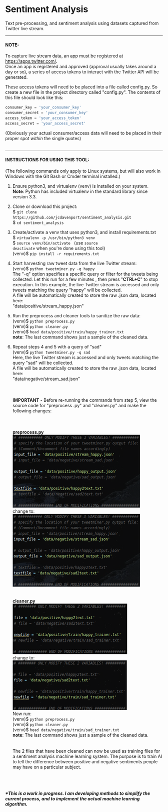 # Sentiment Analysis
Text pre-processing, and sentiment analysis using datasets captured from Twitter live stream.

---

#### NOTE:  
To capture live stream data, an app must be registered at https://apps.twitter.com/.  
Once an app is registered and approved (approval usually takes around a day or so), a series of access tokens to
 interact with the Twitter API will be generated.  
 
 These access tokens will need to be placed into a file called config.py.  So create a new file in the project
  directory called "config.py".  The contents of this file should look like this:  
  ```python
consumer_key = 'your_consumer_key'
consumer_secret = 'your_consumer_key'
access_token = 'your_access_token'
access_secret = 'your_access_secret'
```
(Obviously your actual consumer/access data will need to be placed in their proper spot *within* the single quotes)  
<br>  

---  
#### INSTRUCTIONS FOR USING THIS TOOL:  
(The following commands only apply to Linux systems, but will also work in Windows with the Git Bash or Cmder terminal
 installed.)
 1. Ensure python3, and virtualenv (venv) is installed on your system.  
 **Note**: Python has included virtualenv in the standard library since version 3.3.  
 
 2. Clone or download this project:  
$ <code>git clone ht<k>tps</k>://github.com/jcdavenport/sentiment_analysis.git</code>   
$ <code>cd sentiment_analysis</code>
 
 3. Create/activate a venv that uses python3, and install requirements.txt  
 $ <code>virtualenv -p /usr/bin/python3 venv</code>  
 $ <code>source venv/bin/activate</code>&nbsp;&nbsp;&nbsp;(use <code>source deactivate</code> when you're done using this
  tool)  
 (venv)$ <code>pip install -r requirements.txt</code>  
 
 4. Start harvesting raw tweet data from the live Twitter stream:  
 (venv)$ <code>python tweetminer.py -q happy</code>  
 The "-q" option specifies a specific query or filter for the tweets being collected. Let this run for a few minutes
 , then press "**CTRL+C**" to stop execution.
 In this example, the live Twitter stream is accessed and only tweets matching the query "happy" will be collected.  
 A file will be automatically created to store the raw .json data, located here:  
 "data/positive/stream_happy.json"  
 
 5. Run the preprocess and cleaner tools to sanitize the raw data:  
 (venv)$ <code>python preprocess.py</code>  
 (venv)$ <code>python cleaner.py</code>  
 (venv)$ <code>head data/positive/train/happy_trainer.txt</code>  
 **note**:  The last command shows just a sample of the cleaned data.  
 
 6. Repeat steps 4 and 5 with a query of "sad"  
 (venv)$ <code>python tweetminer.py -q sad</code>  
 Here, the live Twitter stream is accessed and only tweets matching the query "sad" will be collected.  
 A file will be automatically created to store the raw .json data, located here:  
 "data/negative/stream_sad.json"  
 <br></br>    
 **IMPORTANT** - Before re-running the commands from step 5, view the source code for "preprocess
 .py" and "cleaner.py" and make the following changes:  
 <br></br>  
 **preprocess.py**  
 ![alt text](misc/preprocess1.png "preprocess.py")   
 change to:  
 ![alt text](misc/preprocess2.png "preprocess.py")
 <br></br>  
 **cleaner.py**  
 ![alt text](misc/cleaner1.png "cleaner.py")   
 change to:  
 ![alt text](misc/cleaner2.png "cleaner.py")  
 Now run:  
 (venv)$ <code>python preprocess.py</code>  
 (venv)$ <code>python cleaner.py</code>  
 (venv)$ <code>head data/negative/train/sad_trainer.txt</code>  
 **note**:  The last command shows just a sample of the cleaned data.  
 <br></br>
 The 2 files that have been cleaned can now be used as training files for a sentiment analysis machine learning
  system.  The purpose is to train AI to tell the difference between positive and negative sentiments people may have
   on a particular subject.  
    
 <br></br>
   
##### *This is a work in progress.  I am developing methods to simplify the current process, and to implement the actual machine learning algorithm.
 
 
 
<br></br>